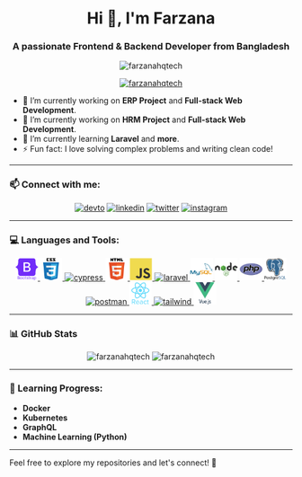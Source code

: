 <h1 align="center">Hi 👋, I'm Farzana</h1>
<h3 align="center">A passionate Frontend & Backend Developer from Bangladesh</h3>

<p align="center"> 
  <img src="https://komarev.com/ghpvc/?username=farzanahqtech&label=Profile%20views&color=0e75b6&style=flat" alt="farzanahqtech" />
</p>

<p align="center">
  <a href="https://github.com/ryo-ma/github-profile-trophy"><img src="https://github-profile-trophy.vercel.app/?username=farzanahqtech" alt="farzanahqtech" /></a>
</p>

- 🔭 I’m currently working on **ERP Project** and **Full-stack Web Development**.
- 🔭 I’m currently working on **HRM Project** and **Full-stack Web Development**.
- 🌱 I’m currently learning **Laravel** and **more**.
- ⚡ Fun fact: I love solving complex problems and writing clean code!

---

### 📫 Connect with me:

<p align="center">
  <a href="https://dev.to/farzanatech" target="_blank"><img src="https://raw.githubusercontent.com/rahuldkjain/github-profile-readme-generator/master/src/images/icons/Social/devto.svg" alt="devto" height="30" width="40" /></a>
  <a href="https://www.linkedin.com/in/farzanahqtech/" target="_blank"><img src="https://static.vecteezy.com/system/resources/previews/023/986/970/non_2x/linkedin-logo-linkedin-logo-transparent-linkedin-icon-transparent-free-free-png.png" alt="linkedin" height="30" width="40" /></a>
  <a href="https://twitter.com/farzanahqtech" target="_blank"><img src="https://upload.wikimedia.org/wikipedia/commons/6/60/Twitter_as_logo_2021.svg" alt="twitter" height="30" width="40" /></a>
  <a href="https://www.instagram.com/farzanahqtech/" target="_blank"><img src="https://upload.wikimedia.org/wikipedia/commons/thumb/a/a5/Instagram_icon.png/1024px-Instagram_icon.png" alt="instagram" height="30" width="40" /></a>
</p>

---

### 💻 Languages and Tools:

<p align="center">
  <a href="https://getbootstrap.com" target="_blank" rel="noreferrer"> <img src="https://raw.githubusercontent.com/devicons/devicon/master/icons/bootstrap/bootstrap-plain-wordmark.svg" alt="bootstrap" width="40" height="40"/> </a>
  <a href="https://www.w3schools.com/css/" target="_blank" rel="noreferrer"> <img src="https://raw.githubusercontent.com/devicons/devicon/master/icons/css3/css3-original-wordmark.svg" alt="css3" width="40" height="40"/> </a>
  <a href="https://www.cypress.io" target="_blank" rel="noreferrer"> <img src="https://raw.githubusercontent.com/simple-icons/simple-icons/6e46ec1fc23b60c8fd0d2f2ff46db82e16dbd75f/icons/cypress.svg" alt="cypress" width="40" height="40"/> </a>
  <a href="https://www.w3.org/html/" target="_blank" rel="noreferrer"> <img src="https://raw.githubusercontent.com/devicons/devicon/master/icons/html5/html5-original-wordmark.svg" alt="html5" width="40" height="40"/> </a>
  <a href="https://developer.mozilla.org/en-US/docs/Web/JavaScript" target="_blank" rel="noreferrer"> <img src="https://raw.githubusercontent.com/devicons/devicon/master/icons/javascript/javascript-original.svg" alt="javascript" width="40" height="40"/> </a>
  <a href="https://laravel.com/" target="_blank" rel="noreferrer"> <img src="https://upload.wikimedia.org/wikipedia/commons/thumb/9/9a/Laravel.svg/170px-Laravel.svg.png" alt="laravel" width="80" /> </a>
  <a href="https://www.mysql.com/" target="_blank" rel="noreferrer"> <img src="https://raw.githubusercontent.com/devicons/devicon/master/icons/mysql/mysql-original-wordmark.svg" alt="mysql" width="40" height="40"/> </a>
  <a href="https://nodejs.org" target="_blank" rel="noreferrer"> <img src="https://raw.githubusercontent.com/devicons/devicon/master/icons/nodejs/nodejs-original-wordmark.svg" alt="nodejs" width="40" height="40"/> </a>
  <a href="https://www.php.net" target="_blank" rel="noreferrer"> <img src="https://raw.githubusercontent.com/devicons/devicon/master/icons/php/php-original.svg" alt="php" width="40" height="40"/> </a>
  <a href="https://www.postgresql.org" target="_blank" rel="noreferrer"> <img src="https://raw.githubusercontent.com/devicons/devicon/master/icons/postgresql/postgresql-original-wordmark.svg" alt="postgresql" width="40" height="40"/> </a>
  <a href="https://postman.com" target="_blank" rel="noreferrer"> <img src="https://www.vectorlogo.zone/logos/getpostman/getpostman-icon.svg" alt="postman" width="40" height="40"/> </a>
  <a href="https://reactjs.org/" target="_blank" rel="noreferrer"> <img src="https://raw.githubusercontent.com/devicons/devicon/master/icons/react/react-original-wordmark.svg" alt="react" width="40" height="40"/> </a>
  <a href="https://tailwindcss.com/" target="_blank" rel="noreferrer"> <img src="https://www.vectorlogo.zone/logos/tailwindcss/tailwindcss-icon.svg" alt="tailwind" width="40" height="40"/> </a>
  <a href="https://vuejs.org/" target="_blank" rel="noreferrer"> <img src="https://raw.githubusercontent.com/devicons/devicon/master/icons/vuejs/vuejs-original-wordmark.svg" alt="vuejs" width="40" height="40"/> </a>
</p>

---

### 📊 GitHub Stats

<p align="center">
  <img height="180" src="https://github-readme-stats.vercel.app/api?username=farzanahqtech&show_icons=true&hide_title=true&hide=prs&count_private=true&include_all_commits=true&theme=tokyonight" alt="farzanahqtech" />
  <img height="180" src="https://github-readme-streak-stats.herokuapp.com/?user=farzanahqtech&theme=tokyonight" alt="farzanahqtech" />
</p>

---

### 🌱 Learning Progress:
- **Docker**
- **Kubernetes**
- **GraphQL**
- **Machine Learning (Python)**

---

Feel free to explore my repositories and let's connect! 🚀
